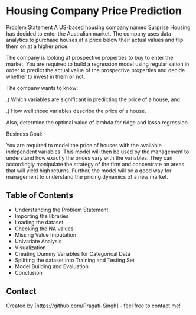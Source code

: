 # Housing Company Price Prediction

Problem Statement
A US-based housing company named Surprise Housing has decided to enter the Australian market.
The company uses data analytics to purchase houses at a price below their actual values and flip them on at a higher price.

The company is looking at prospective properties to buy to enter the market.
You are required to build a regression model using regularisation in order to predict the actual value of the prospective properties and
decide whether to invest in them or not.

The company wants to know:

.) Which variables are significant in predicting the price of a house, and

.) How well those variables describe the price of a house.

Also, determine the optimal value of lambda for ridge and lasso regression.

Business Goal:

You are required to model the price of houses with the available independent variables.
This model will then be used by the management to understand how exactly the prices vary with the variables.
They can accordingly manipulate the strategy of the firm and concentrate on areas that will yield high returns.
Further, the model will be a good way for management to understand the pricing dynamics of a new market.

## Table of Contents
* Understanding the Problem Statement
* Importing the libraries
* Loading the dataset
* Checking the NA values
* Missing Value Imputation
* Univariate Analysis
* Visualization
* Creating Dummy Variables for Categorical Data
* Splitting the dataset into Training and Testing Set
* Model Building and Evaluation
* Conclusion

## Contact
Created by [https://github.com/Pragati-Singh] - feel free to contact me!
